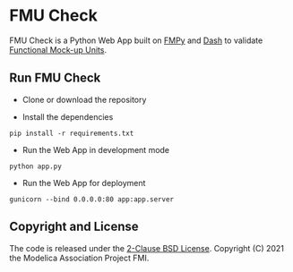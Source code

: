 # FMU Check

FMU Check is a Python Web App built on [FMPy](https://github.com/CATIA-Systems/FMPy) and [Dash](https://plotly.com/dash/) to validate [Functional Mock-up Units](https://fmi-standard.org/).

## Run FMU Check

- Clone or download the repository

- Install the dependencies

```
pip install -r requirements.txt
```

- Run the Web App in development mode

```
python app.py
```

- Run the Web App for deployment

```
gunicorn --bind 0.0.0.0:80 app:app.server
```

## Copyright and License

The code is released under the [2-Clause BSD License](https://opensource.org/licenses/BSD-2-Clause).
Copyright (C) 2021 the Modelica Association Project FMI.

